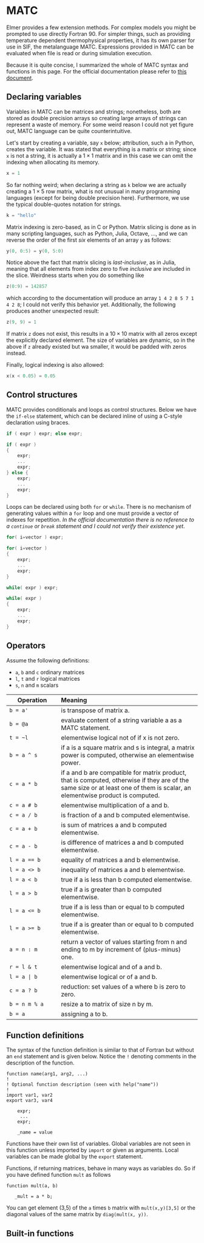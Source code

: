 # MATC

Elmer provides a few extension methods. For complex models you might be prompted to use directly Fortran 90. For simpler things, such as providing temperature dependent thermophysical properties, it has its own parser for use in SIF, the metalanguage MATC. Expressions provided in MATC can be evaluated when file is read or during simulation execution.

Because it is quite concise, I summarized the whole of MATC syntax and functions in this page. For the official documentation please refer to [this document](https://www.nic.funet.fi/pub/sci/physics/elmer/doc/MATCManual.pdf).

## Declaring variables

Variables in MATC can be matrices and strings; nonetheless, both are stored as double precision arrays so creating large arrays of strings can represent a waste of memory. For some weird reason I could not yet figure out, MATC language can be quite counterintuitive.

Let's start by creating a variable, say `x` below; attribution, such a in Python, creates the variable. It was stated that everything is a matrix or string; since `x` is not a string, it is actually a $1\times{}1$ matrix and in this case we can omit the indexing when allocating its memory.

```C
x = 1
```

So far nothing weird; when declaring a string as `k` below we are actually creating a $1\times{}5$ row matrix, what is not unusual in many programming languages (except for being double precision here). Furthermore, we use the typical double-quotes notation for strings.

```C
k = "hello"
```

Matrix indexing is zero-based, as in C or Python. Matrix slicing is done as in many scripting languages, such as Python, Julia, Octave, ..., and we can reverse the order of the first *six* elements of an array `y` as follows: 

```C
y(0, 0:5) = y(0, 5:0)
```

Notice above the fact that matrix slicing is *last-inclusive*, as in Julia, meaning that all elements from index zero to five *inclusive* are included in the slice. Weirdness starts when you do something like

```C
z(0:9) = 142857
```

which according to the documentation will produce an array `1 4 2 8 5 7 1 4 2 8`; I could not verify this behavior yet. Additionally, the following produces another unexpected result:

```C
z(9, 9) = 1
```

If matrix `z` does not exist, this results in a $10\times{}10$ matrix with all zeros except the explicitly declared element. The size of variables are dynamic, so in the above if `z` already existed but wa smaller, it would be padded with zeros instead.

Finally, logical indexing is also allowed:

```C
x(x < 0.05) = 0.05
```

## Control structures

MATC provides conditionals and loops as control structures. Below we have the `if-else` statement, which can be declared inline of using a C-style declaration using braces.

```C
if ( expr ) expr; else expr;

if ( expr )
{
    expr;
    ...
    expr;
} else {
    expr;
    ...
    expr;
}
```

Loops can be declared using both `for` or `while`. There is no mechanism of generating values within a `for` loop and one must provide a vector of indexes for repetition. *In the official documentation there is no reference to a `continue` or `break` statement and I could not verify their existence yet*.

```C
for( i=vector ) expr;

for( i=vector )
{
    expr;
    ...
    expr;
}

while( expr ) expr;

while( expr )
{
    expr;
    ...
    expr;
}
```

## Operators

Assume the following definitions:

- `a`, `b` and `c` ordinary matrices  
- `l`, `t` and `r` logical matrices 
- `s`, `n` and `m` scalars 

| <div style="width:120px">Operation</div> | Meaning                                                                                                                                                                       |
| ---------------------------------------- | :---------------------------------------------------------------------------------------------------------------------------------------------------------------------------- |
| `b = a'`                                 | is transpose of matrix a.                                                                                                                                                     |
| `b = @a`                                 | evaluate content of a string variable a as a MATC statement.                                                                                                                  |
| `t = ~l`                                 | elementwise logical not of  if x is not zero.                                                                                                                                 |
| `b = a ^ s`                              | if a is a square matrix and s is integral, a matrix power is computed, otherwise an elementwise power.                                                                        |
| `c = a * b`                              | if a and b are compatible for matrix product, that is computed, otherwise if they are of the same size or at least one of them is scalar, an elementwise product is computed. |
| `c = a # b`                              | elementwise multiplication of a and b.                                                                                                                                        |
| `c = a / b`                              | is fraction of a and b computed elementwise.                                                                                                                                  |
| `c = a + b`                              | is sum of matrices a and b computed elementwise.                                                                                                                              |
| `c = a - b`                              | is difference of matrices a and b computed elementwise.                                                                                                                       |
| `l = a == b`                             | equality of matrices a and b elementwise.                                                                                                                                     |
| `l = a <> b`                             | inequality of matrices a and b elementwise.                                                                                                                                   |
| `l = a < b`                              | true if a is less than b computed elementwise.                                                                                                                                |
| `l = a > b`                              | true if a is greater than b computed elementwise.                                                                                                                             |
| `l = a <= b`                             | true if a is less than or equal to b computed elementwise.                                                                                                                    |
| `l = a >= b`                             | true if a is greater than or equal to b computed elementwise.                                                                                                                 |
| `a = n : m`                              | return a vector of values starting from n and ending to m by increment of (plus-minus) one.                                                                                   |
| `r = l & t`                              | elementwise logical and of a and b.                                                                                                                                           |
| `l = a \| b`                             | elementwise logical or of a and b.                                                                                                                                            |
| `c = a ? b`                              | reduction: set values of a where b is zero to zero.                                                                                                                           |
| `b = n m % a`                            | resize a to matrix of size n by m.                                                                                                                                            |
| `b = a`                                  | assigning a to b.                                                                                                                                                             |

## Function definitions

The syntax of the function definition is similar to that of Fortran but without an `end` statement and is given below. Notice the `!` denoting comments in the description of the function.

```Fortran
function name(arg1, arg2, ...)
!
! Optional function description (seen with help("name"))
!
import var1, var2
export var3, var4

    expr;
     ...
    expr;

    _name = value
```

Functions have their own list of variables. Global variables are not seen in this function unless imported by `import` or given as arguments. Local variables can be made global by the `export` statement. 

Functions, if returning matrices, behave in many ways as variables do. So if you have defined function `mult` as follows 

```Fortran
function mult(a, b)

   _mult = a * b;

```

You can get element (3,5) of the `a` times `b` matrix with `mult(x,y)[3,5]` or the diagonal values of the same matrix by `diag(mult(x, y))`.

## Built-in functions
